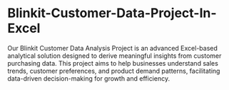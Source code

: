 # Blinkit-Customer-Data-Project-In-Excel
Our Blinkit Customer Data Analysis Project is an advanced Excel-based analytical solution designed to derive meaningful insights from customer purchasing data. This project aims to help businesses understand sales trends, customer preferences, and product demand patterns, facilitating data-driven decision-making for growth and efficiency.
